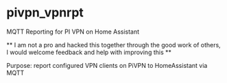 # pivpn_vpnrpt
MQTT Reporting for PI VPN on Home Assistant

** I am not a pro and hacked this together through the good work of others, I would welcome feedback and help with improving this **

Purpose: report configured VPN clients on PiVPN to HomeAssistant via MQTT
